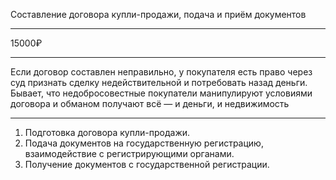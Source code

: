 Составление договора купли-продажи, подача и приём документов

----

15000₽

----

Если договор составлен неправильно, у покупателя есть право через суд признать сделку недействительной и потребовать назад деньги. Бывает, что недобросовестные покупатели манипулируют условиями договора и обманом получают всё — и деньги, и недвижимость

----

1. Подготовка договора купли-продажи.
2. Подача документов на государственную регистрацию, взаимодействие с регистрирующими органами.
3. Получение документов с государственной регистрации.
